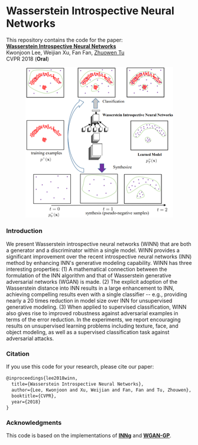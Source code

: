 # Wasserstein Introspective Neural Networks


This repository contains the code for the paper:
<br>
[**Wasserstein Introspective Neural Networks**](http://pages.ucsd.edu/%7Eztu/publication/cvpr18_winn.pdf)
<br>
Kwonjoon Lee, Weijian Xu, Fan Fan, [Zhuowen Tu](http://pages.ucsd.edu/~ztu/)   
CVPR 2018 (**Oral**)
<p align='center'>
  <img src='WINN-algorithm.png' width="400px">
</p>

### Introduction

   We present Wasserstein introspective neural networks (WINN) that are both a generator and a discriminator within a single model. WINN provides a significant improvement over the recent introspective neural networks (INN) method by enhancing INN's generative modeling capability. WINN has three interesting properties: (1) A mathematical connection between the formulation of the INN algorithm and that of Wasserstein generative adversarial networks (WGAN) is made. (2) The explicit adoption of the Wasserstein distance into INN results in a large enhancement to INN, achieving compelling results even with a single classifier -- e.g., providing nearly a 20 times reduction in model size over INN for unsupervised generative modeling. (3) When applied to supervised classification, WINN also gives rise to improved robustness against adversarial examples in terms of the error reduction. In the experiments, we report encouraging results on unsupervised learning problems including texture, face, and object modeling, as well as a supervised classification task against adversarial attacks.
   
### Citation

If you use this code for your research, please cite our paper:
```
@inproceedings{lee2018winn,
  title={Wasserstein Introspective Neural Networks},
  author={Lee, Kwonjoon and Xu, Weijian and Fan, Fan and Tu, Zhouwen},
  booktitle={CVPR},
  year={2018}
}
```

### Acknowledgments

This code is based on the implementations of [**INNg**](https://github.com/intermilan/inng) and [**WGAN-GP**](https://github.com/igul222/improved_wgan_training).
